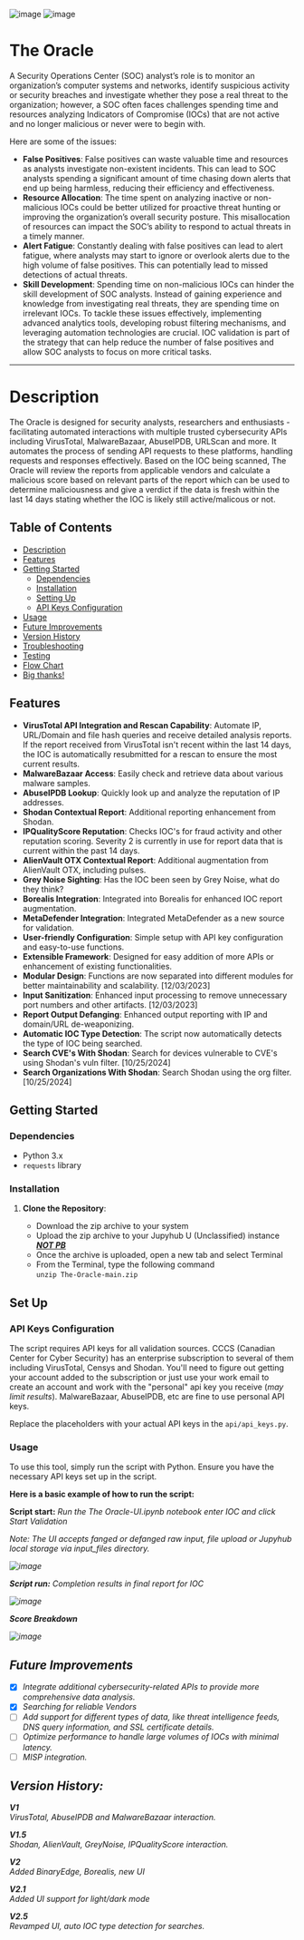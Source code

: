 ![image](https://github.com/kevinkazienko/The-Oracle/blob/main/The_Oracle_Banner_IOC_Validation_Tool2.jpg)
![image](https://github.com/kevinkazienko/The-Oracle/blob/main/oracle_logo.jpg)  

# The Oracle

A Security Operations Center (SOC) analyst’s role is to monitor an organization’s computer systems and networks, identify suspicious activity or security breaches and investigate whether they pose a real threat to the organization; however, a SOC often faces challenges spending time and resources analyzing Indicators of Compromise (IOCs) that are not active and no longer malicious or never were to begin with.

Here are some of the issues:
+ **False Positives**: False positives can waste valuable time and resources as analysts investigate non-existent incidents. This can lead to SOC analysts spending a significant amount of time chasing down alerts that end up being harmless, reducing their efficiency and effectiveness.
+ **Resource Allocation**: The time spent on analyzing inactive or non-malicious IOCs could be better utilized for proactive threat hunting or improving the organization’s overall security posture. This misallocation of resources can impact the SOC’s ability to respond to actual threats in a timely manner.
+ **Alert Fatigue**: Constantly dealing with false positives can lead to alert fatigue, where analysts may start to ignore or overlook alerts due to the high volume of false positives. This can potentially lead to missed detections of actual threats.
+ **Skill Development**: Spending time on non-malicious IOCs can hinder the skill development of SOC analysts. Instead of gaining experience and knowledge from investigating real threats, they are spending time on irrelevant IOCs.
To tackle these issues effectively, implementing advanced analytics tools, developing robust filtering mechanisms, and leveraging automation technologies are crucial.
IOC validation is part of the strategy that can help reduce the number of false positives and allow SOC analysts to focus on more critical tasks.

---

# Description

The Oracle is designed for security analysts, researchers and enthusiasts - facilitating automated interactions with multiple trusted cybersecurity APIs including VirusTotal, MalwareBazaar, AbuseIPDB, URLScan and more. It automates the process of sending API requests to these platforms, handling requests and responses effectively. Based on the IOC being scanned, The Oracle will review the reports from applicable vendors and calculate a malicious score based on relevant parts of the report which can be used to determine maliciousness and give a verdict if the data is fresh within the last 14 days stating whether the IOC is likely still active/malicous or not.

## Table of Contents
- [Description](#description)
- [Features](#features)
- [Getting Started](#getting-started)
  - [Dependencies](#dependencies)
  - [Installation](#installation)
  - [Setting Up](#setting-up)
  - [API Keys Configuration](#api-keys-configuration)
- [Usage](#usage)
- [Future Improvements](#future-improvements)
- [Version History](#version-history)
- [Troubleshooting](#troubleshooting)
- [Testing](#testing)
- [Flow Chart](#flow-chart)
- [Big thanks!](#big-thanks)

## Features

- **VirusTotal API Integration and Rescan Capability**: Automate IP, URL/Domain and file hash queries and receive detailed analysis reports. If the report received from VirusTotal isn't recent within the last 14 days, the IOC is automatically resubmitted for a rescan to ensure the most current results.
- **MalwareBazaar Access**: Easily check and retrieve data about various malware samples.
- **AbuseIPDB Lookup**: Quickly look up and analyze the reputation of IP addresses.
- **Shodan Contextual Report**: Additional reporting enhancement from Shodan.
- **IPQualityScore Reputation**: Checks IOC's for fraud activity and other reputation scoring. Severity 2 is currently in use for report data that is current within the past 14 days.
- **AlienVault OTX Contextual Report**: Additional augmentation from AlienVault OTX, including pulses.
- **Grey Noise Sighting**: Has the IOC been seen by Grey Noise, what do they think?
- **Borealis Integration**: Integrated into Borealis for enhanced IOC report augmentation.
- **MetaDefender Integration**: Integrated MetaDefender as a new source for validation.
- **User-friendly Configuration**: Simple setup with API key configuration and easy-to-use functions.
- **Extensible Framework**: Designed for easy addition of more APIs or enhancement of existing functionalities.
- **Modular Design**: Functions are now separated into different modules for better maintainability and scalability. [12/03/2023]
- **Input Sanitization**: Enhanced input processing to remove unnecessary port numbers and other artifacts. [12/03/2023]
- **Report Output Defanging**: Enhanced output reporting with IP and domain/URL de-weaponizing.
- **Automatic IOC Type Detection**: The script now automatically detects the type of IOC being searched.
- **Search CVE's With Shodan**: Search for devices vulnerable to CVE's using Shodan's vuln filter. [10/25/2024]
- **Search Organizations With Shodan**: Search Shodan using the org filter. [10/25/2024]

## Getting Started

### Dependencies

- Python 3.x
- `requests` library

### Installation

1. **Clone the Repository**: 

   * Download the zip archive to your system
   * Upload the zip archive to your Jupyhub U (Unclassified) instance <b><u><i> NOT PB</b></u></i>
   * Once the archive is uploaded, open a new tab and select Terminal
   * From the Terminal, type the following command  
   ``unzip The-Oracle-main.zip``
   
    

<!-- 2. **Install Dependencies**: <i> Typically not required</i>

    If you haven't installed the `requests` library, you can do so by running:

    ```bash
    pip install requests
    ```
3. **Check Requirements.txt**

   You can always run:
   ```bash
   pip install -r requirements.txt
   ```
   It will install requirements to run this script. -->

## Set Up

### API Keys Configuration

The script requires API keys for all validation sources. CCCS (Canadian Center for Cyber Security) has an enterprise subscription to several of them including VirusTotal, Censys and Shodan. You'll need to figure out getting your account added to the subscription or just use your work email to create an account and work with the "personal" api key you receive (<i>may limit results</i>). MalwareBazaar, AbuseIPDB, etc are fine to use personal API keys. 

Replace the placeholders with your actual API keys in the `api/api_keys.py`.

### Usage

To use this tool, simply run the script with Python.
Ensure you have the necessary API keys set up in the script.

**Here is a basic example of how to run the script:**

**Script start:** <i> Run the The Oracle-UI.ipynb notebook enter IOC and click Start Validation

<i>Note: The UI accepts fanged or defanged raw input, file upload or Jupyhub local storage via input_files directory.</i>

![image](https://github.com/kevinkazienko/The-Oracle/blob/main/Screenshot%202024-10-03%20131252.png)

**Script run:** Completion results in final report for IOC

![image](https://github.com/kevinkazienko/The-Oracle/blob/main/Screenshot%202024-10-03%20131316.png
)


**Score Breakdown**

![image](https://github.com/kevinkazienko/The-Oracle/blob/main/Screenshot%202024-10-10%20060914.png)

## Future Improvements  

- [X] Integrate additional cybersecurity-related APIs to provide more comprehensive data analysis. 
- [X] Searching for reliable Vendors
- [ ] Add support for different types of data, like threat intelligence feeds, DNS query information, and SSL certificate details.
- [ ] Optimize performance to handle large volumes of IOCs with minimal latency.
- [ ] MISP integration.

## Version History:

**V1**  
VirusTotal, AbuseIPDB and MalwareBazaar interaction.

**V1.5**  
Shodan, AlienVault, GreyNoise, IPQualityScore interaction.

**V2**  
Added BinaryEdge, Borealis, new UI

**V2.1**  
Added UI support for light/dark mode

**V2.5**  
Revamped UI, auto IOC type detection for searches.
